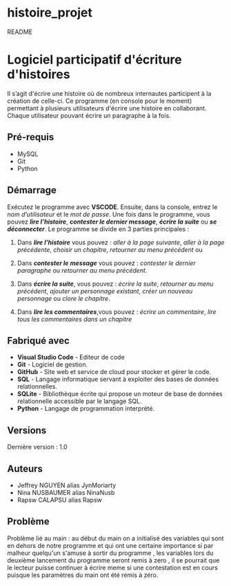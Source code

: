 # histoire_projet

README

# Logiciel participatif d'écriture d'histoires

Il s’agit d'écrire une histoire où de nombreux internautes participent à la création de celle-ci. Ce programme (en console pour le moment) permettant à plusieurs utilisateurs d'écrire une histoire en collaborant. Chaque utilisateur pouvant écrire un paragraphe à la fois.

## Pré-requis

- MySQL
- Git
- Python

## Démarrage

Exécutez le programme avec **VSCODE**. Ensuite, dans la console, entrez le *nom d’utilisateur* et le *mot de passe*. Une fois dans le programme, vous pouvez ***lire l’histoire***, ***contester le dernier message***, ***écrire la suite*** ou ***se déconnecter***. Le programme se divide en 3 parties principales :

1. Dans ***lire l’histoire*** vous pouvez : *aller à la page suivante*, *aller à la page précédente*, *choisir un chapitre*, *retourner au menu précédent* ou 

2. Dans ***contester le message*** vous pouvez : *contester le dernier paragraphe* ou *retourner au menu précédent*. 

3. Dans ***écrire la suite***, vous pouvez : *écrire la suite*, *retourner au menu précédent*, *ajouter un personnage existant*, *créer un nouveau personnage* ou *clore le chapitre*. 
4. Dans ***lire les commentaires***,vous pouvez : *écrire un commentaire*, *lire tous les commentaires dans un chapitre*
## Fabriqué avec

- **Visual Studio Code** - Editeur de code
- **Git** - Logiciel de gestion.
- **GitHub** - Site web et service de cloud pour stocker et gérer le code.
- **SQL** - Langage informatique servant à exploiter des bases de données relationnelles.
- **SQLite** - Bibliothèque écrite qui propose un moteur de base de données relationnelle accessible par le langage SQL.
- **Python** - Langage de programmation interprété.

## Versions

Dernière version : 1.0

## Auteurs

- Jeffrey NGUYEN alias JynMoriarty 
- Nina NUSBAUMER alias NinaNusb
- Rapsw CALAPSU alias Rapsw

## Problème
Problème lié au main : au début du main on a initialisé des variables qui sont en dehors de notre programme et qui ont une certaine importance 
si par malheur quelqu'un s'amuse à sortir du programme , les variables lors du deuxième lancement du programme seront remis à zero , il se pourrait que le lecteur puisse continuer à écrire meme si une contestation est en cours puisque les paramètres du main ont été remis à zéro.
